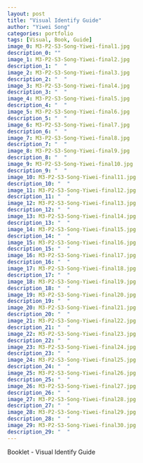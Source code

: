 ```yaml
---
layout: post
title: "Visual Identify Guide"
author: "Yiwei Song"
categories: portfolio
tags: [Visual, Book, Guide]
image_0: M3-P2-S3-Song-Yiwei-final1.jpg
description_0: ""
image_1: M3-P2-S3-Song-Yiwei-final2.jpg
description_1: "  "
image_2: M3-P2-S3-Song-Yiwei-final3.jpg
description_2: "  "
image_3: M3-P2-S3-Song-Yiwei-final4.jpg
description_3: "  "
image_4: M3-P2-S3-Song-Yiwei-final5.jpg
description_4: "  "
image_5: M3-P2-S3-Song-Yiwei-final6.jpg
description_5: "  "
image_6: M3-P2-S3-Song-Yiwei-final7.jpg
description_6: "  "
image_7: M3-P2-S3-Song-Yiwei-final8.jpg
description_7: "  "
image_8: M3-P2-S3-Song-Yiwei-final9.jpg
description_8: "  "
image_9: M3-P2-S3-Song-Yiwei-final10.jpg
description_9: "  "
image_10: M3-P2-S3-Song-Yiwei-final11.jpg
description_10: "  "
image_11: M3-P2-S3-Song-Yiwei-final12.jpg
description_11: "  "
image_12: M3-P2-S3-Song-Yiwei-final13.jpg
description_12: "  "
image_13: M3-P2-S3-Song-Yiwei-final14.jpg
description_13: "  "
image_14: M3-P2-S3-Song-Yiwei-final15.jpg
description_14: "  "
image_15: M3-P2-S3-Song-Yiwei-final16.jpg
description_15: "  "
image_16: M3-P2-S3-Song-Yiwei-final17.jpg
description_16: "  "
image_17: M3-P2-S3-Song-Yiwei-final18.jpg
description_17: "  "
image_18: M3-P2-S3-Song-Yiwei-final19.jpg
description_18: "  "
image_19: M3-P2-S3-Song-Yiwei-final20.jpg
description_19: "  "
image_20: M3-P2-S3-Song-Yiwei-final21.jpg
description_20: "  "
image_21: M3-P2-S3-Song-Yiwei-final22.jpg
description_21: "  "
image_22: M3-P2-S3-Song-Yiwei-final23.jpg
description_22: "  "
image_23: M3-P2-S3-Song-Yiwei-final24.jpg
description_23: "  "
image_24: M3-P2-S3-Song-Yiwei-final25.jpg
description_24: "  "
image_25: M3-P2-S3-Song-Yiwei-final26.jpg
description_25: "  "
image_26: M3-P2-S3-Song-Yiwei-final27.jpg
description_26: "  "
image_27: M3-P2-S3-Song-Yiwei-final28.jpg
description_27: "  "
image_28: M3-P2-S3-Song-Yiwei-final29.jpg
description_28: "  "
image_29: M3-P2-S3-Song-Yiwei-final30.jpg
description_29: "  "
---
```

Booklet - Visual Identify Guide
